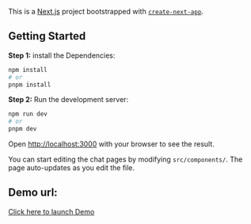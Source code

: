 This is a [Next.js](https://nextjs.org) project bootstrapped with [`create-next-app`](https://nextjs.org/docs/app/api-reference/cli/create-next-app).

## Getting Started

**Step 1:**
install the Dependencies:
```bash
npm install
# or
pnpm install

```

**Step 2:**
Run the development server:

```bash
npm run dev
# or
pnpm dev

```

Open [http://localhost:3000](http://localhost:3000) with your browser to see the result.

You can start editing the chat pages by modifying `src/components/`. The page auto-updates as you edit the file.

## Demo url:

[Click here to launch Demo](https://chatbot-eight-eta-79.vercel.app/)